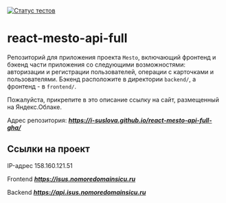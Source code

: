 [![Статус тестов](../../actions/workflows/tests.yml/badge.svg)](../../actions/workflows/tests.yml)

# react-mesto-api-full
Репозиторий для приложения проекта `Mesto`, включающий фронтенд и бэкенд части приложения со следующими возможностями: авторизации и регистрации пользователей, операции с карточками и пользователями. Бэкенд расположите в директории `backend/`, а фронтенд - в `frontend/`. 
  
Пожалуйста, прикрепите в это описание ссылку на сайт, размещенный на Яндекс.Облаке.

Адрес репозитория: **_https://i-suslova.github.io/react-mesto-api-full-gha/_**

## Ссылки на проект

IP-адрес 158.160.121.51

Frontend **_https://isus.nomoredomainsicu.ru_**

Backend **_https://api.isus.nomoredomainsicu.ru_**
 